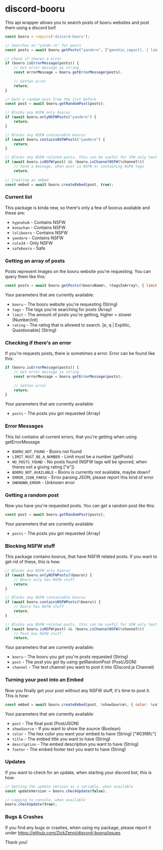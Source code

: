 # discord-booru

This api wrapper allows you to search posts of booru websites and post them using a discord bot!

```js
const booru = require('discord-booru');

// Searches on "yande.re" for posts
const posts = await booru.getPosts("yandere", ["genshin_impact], { limit: 200, rating: "s"});

// Check if theres a error
if (booru.isErrorMessage(posts)) {
    // Get error message as string
    const errorMessage = booru.getErrorMessage(posts);
	
	// Gotten error
    return;
}

// Gets a random post from the list before
const post = await booru.getRandomPost(posts);

// Blocks any NSFW only boorus
if (await booru.onlyNSFWPosts("yandere") {
    return;
}

// Blocks any NSFW containable boorus
if (await booru.containsNSFWPosts("yandere") {
    return;
}

// Blocks any NSFW related posts, this can be useful for SFW only text channels.
if (await booru.isNSFW(post) && !booru.isChannelNSFW(%channel%))
    // Send a message, when post is NSFW or containing NSFW tags
    return;
      
// Creating an embed
const embed = await booru.createEmbed(post, true);
```

### Current list

This package is kinda new, so there's only a few of boorus available and these are:

* `hypnohub` - Contains NSFW
* `konachan` - Contains NSFW
* `lolibooru` - Contains NSFW
* `yandere` - Contains NSFW
* `rule34` - Only NSFW
* `safebooru` - Safe

### Getting an array of posts

Posts represent images on the booru website you're requesting. You can query them like this:

```js
const posts = await booru.getPosts(%booruName%, %tagsInArray%, { limit: %limit%, rating: %rating%});
```

Your parameters that are currently available:

* `booru` - The booru website you're requesting (String)
* `tags` - The tags you're searching for posts (Array)
* `limit` - The amount of posts you're getting, higher = slower (Number/int)
* `rating` - The rating that is allowed to search. [e, q | Explitic, Questionable] (String)

### Checking if there's an error

If you're requests posts, there is sometimes a error. Error can be found like this:

```js
if (booru.isErrorMessage(posts)) {
    // Get error message as string
    const errorMessage = booru.getErrorMessage(posts);
	
	// Gotten error
    return;
}
```

Your parameters that are currently available:

* `posts` - The posts you got requested (Array)

### Error Messages

This list contains all current errors, that you're getting when using getErrorMessage

* `BOORU_NOT_FOUND` - Booru not found
* `LIMIT_MUST_BE_A_NUMBER` - Limit must be a number (getPosts)
* `NO_POSTS_FOUND` - No posts found (NSFW tags will be ignored, when theres not a giving rating ["e"])
* `BOORU_NOT_AVAILABLE` - Booru is currently not available, maybe down?
* `ERROR_JSON_PARSE` - Error parsing JSON, please report this kind of error
* `UNKNOWN_ERROR` - Unknown error

### Getting a random post

Now you have you're requested posts. You can get a random post like this:

```js
const post = await booru.getRandomPost(posts);
```

Your parameters that are currently available:

* `posts` - The posts you got requested (Array)

### Blocking NSFW stuff

This package contains boorus, that have NSFW related posts. If you want to get rid of these, this is how:

```js
// Blocks any NSFW only boorus
if (await booru.onlyNSFWPosts(%booru%) {
    // Booru only has NSFW stuff
    return;
}

// Blocks any NSFW containable boorus
if (await booru.containsNSFWPosts(%booru%) {
    // Booru has NSFW stuff
    return;
}

// Blocks any NSFW related posts, this can be useful for SFW only text channels.
if (await booru.isNSFW(post) && !booru.isChannelNSFW(%channel%))
    // Post has NSFW stuff
    return;
```

Your parameters that are currently available:

* `booru` - The booru you got you're posts requested (String)
* `post` - The post you got by using getRandomPost (Post/JSON)
* `channel` - The text channel you want to post it into (Discord.js Channel)

### Turning your post into an Embed

Now you finally got your post without any NSFW stuff, it's time to post it. This is how:

```js
const embed = await booru.createEmbed(post, %showSource%, { color: %color%, title: %title%, description: %description%, footer: %footer%});
```

Your parameters that are currently available:

* `post` - The final post (Post/JSON)
* `showSource` - If you want to show the source (Boolean)
* `color` - The hex color you want your embed to have (String) ["#03f8fc"]
* `title` - The embed title you want to have (String)
* `description` - The embed description you want to have (String)
* `footer` - The embed footer text you want to have (String)

### Updates

If you want to check for an update, when starting your discord bot, this is how:

```js
// Getting the update version as a variable, when available
const updateVersion = booru.checkUpdate(false);

// Logging to console, when available
booru.checkUpdate(true);
```

### Bugs & Crashes

If you find any bugs or crashes, when using my package, please report it under
https://github.com/ZickZenni/discord-booru/issues

Thank you!